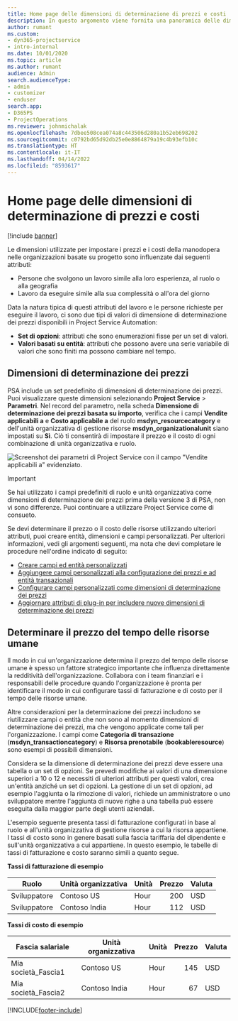 ```yaml
---
title: Home page delle dimensioni di determinazione di prezzi e costi
description: In questo argomento viene fornita una panoramica delle dimensioni di determinazione dei prezzi.
author: rumant
ms.custom:
- dyn365-projectservice
- intro-internal
ms.date: 10/01/2020
ms.topic: article
ms.author: rumant
audience: Admin
search.audienceType:
- admin
- customizer
- enduser
search.app:
- D365PS
- ProjectOperations
ms.reviewer: johnmichalak
ms.openlocfilehash: 7dbee508cea074a8c443506d280a1b52eb698202
ms.sourcegitcommit: c0792bd65d92db25e0e8864879a19c4b93efb10c
ms.translationtype: HT
ms.contentlocale: it-IT
ms.lasthandoff: 04/14/2022
ms.locfileid: "8593617"
---
```

# <a name="pricing-and-costing-dimensions-home-page"></a>Home page delle dimensioni di determinazione di prezzi e costi

[!include [banner](../includes/psa-now-project-operations.md)]

Le dimensioni utilizzate per impostare i prezzi e i costi della manodopera nelle organizzazioni basate su progetto sono influenzate dai seguenti attributi:

- Persone che svolgono un lavoro simile alla loro esperienza, al ruolo o alla geografia
- Lavoro da eseguire simile alla sua complessità o all'ora del giorno

Data la natura tipica di questi attributi del lavoro e le persone richieste per eseguire il lavoro, ci sono due tipi di valori di dimensione di determinazione dei prezzi disponibili in Project Service Automation: 

- **Set di opzioni**: attributi che sono enumerazioni fisse per un set di valori.
- **Valori basati su entità**: attributi che possono avere una serie variabile di valori che sono finiti ma possono cambiare nel tempo.

## <a name="pricing-dimensions"></a>Dimensioni di determinazione dei prezzi

PSA include un set predefinito di dimensioni di determinazione dei prezzi. Puoi visualizzare queste dimensioni selezionando **Project Service** > **Parametri**. Nel record del parametro, nella scheda **Dimensione di determinazione dei prezzi basata su importo**, verifica che i campi **Vendite applicabili a** e **Costo applicabile a** del ruolo **msdyn_resourcecategory** e dell'unità organizzativa di gestione risorse **msdyn_organizationalunit** siano impostati su **Sì**. Ciò ti consentirà di impostare il prezzo e il costo di ogni combinazione di unità organizzativa e ruolo.

![Screenshot dei parametri di Project Service con il campo "Vendite applicabili a" evidenziato.](media/PS-OOB-parameters.png)

> [!IMPORTANT]
> Se hai utilizzato i campi predefiniti di ruolo e unità organizzativa come dimensioni di determinazione dei prezzi prima della versione 3 di PSA, non vi sono differenze. Puoi continuare a utilizzare Project Service come di consueto. 

Se devi determinare il prezzo o il costo delle risorse utilizzando ulteriori attributi, puoi creare entità, dimensioni e campi personalizzati. Per ulteriori informazioni, vedi gli argomenti seguenti, ma nota che devi completare le procedure nell'ordine indicato di seguito:

- [Creare campi ed entità personalizzati](create-custom-fields-entities.md)
- [Aggiungere campi personalizzati alla configurazione dei prezzi e ad entità transazionali](field-references.md)
- [Configurare campi personalizzati come dimensioni di determinazione dei prezzi ](set-up-pricing-dimensions.md)
- [Aggiornare attributi di plug-in per includere nuove dimensioni di determinazione dei prezzi](update-plug-in-attributes.md)

## <a name="pricing-human-resource-time"></a>Determinare il prezzo del tempo delle risorse umane
Il modo in cui un'organizzazione determina il prezzo del tempo delle risorse umane è spesso un fattore strategico importante che influenza direttamente la redditività dell'organizzazione. Collabora con i team finanziari e i responsabili delle procedure quando l'organizzazione è pronta per identificare il modo in cui configurare tassi di fatturazione e di costo per il tempo delle risorse umane.

Altre considerazioni per la determinazione dei prezzi includono se riutilizzare campi o entità che non sono al momento dimensioni di determinazione dei prezzi, ma che vengono applicate come tali per l'organizzazione. I campi come **Categoria di transazione** (**msdyn_transactioncategory**) e **Risorsa prenotabile** (**bookableresource**) sono esempi di possibili dimensioni. 

Considera se la dimensione di determinazione dei prezzi deve essere una tabella o un set di opzioni. Se prevedi modifiche ai valori di una dimensione superiori a 10 o 12 e necessiti di ulteriori attributi per questi valori, crea un'entità anziché un set di opzioni. La gestione di un set di opzioni, ad esempio l'aggiunta o la rimozione di valori, richiede un amministratore o uno sviluppatore mentre l'aggiunta di nuove righe a una tabella può essere eseguita dalla maggior parte degli utenti aziendali.

L'esempio seguente presenta tassi di fatturazione configurati in base al ruolo e all'unità organizzativa di gestione risorse a cui la risorsa appartiene. I tassi di costo sono in genere basati sulla fascia tariffaria del dipendente e sull'unità organizzativa a cui appartiene. In questo esempio, le tabelle di tassi di fatturazione e costo saranno simili a quanto segue.

**Tassi di fatturazione di esempio**

| Ruolo        | Unità organizzativa    |Unità      |Prezzo      |Valuta  |
| ------------|-------------|----------|----------:|----------|
| Sviluppatore   | Contoso US  |Hour | 200|USD     |
| Sviluppatore   | Contoso India |Hour|   112|USD     |


**Tassi di costo di esempio**

| Fascia salariale     | Unità organizzativa    |Unità      |Prezzo      |Valuta  |
| ----------------|-------------|----------|----------:|----------|
| Mia società_Fascia1 | Contoso US  |Hour | 145|USD     |
| Mia società_Fascia2 | Contoso India |Hour|   67|USD     |


[!INCLUDE[footer-include](../includes/footer-banner.md)]
